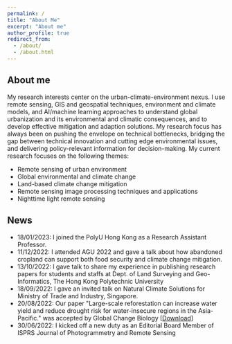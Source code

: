 ```yaml
---
permalink: /
title: "About Me"
excerpt: "About me"
author_profile: true
redirect_from: 
  - /about/
  - /about.html
---
```


## About me ##
My research interests center on the urban-climate-environment nexus. I use remote sensing, GIS and geospatial techniques, environment and climate models, and AI/machine learning approaches to understand global urbanization and its environmental and climatic consequences, and to develop effective mitigation and adaption solutions. My research focus has always been on pushing the envelope on technical bottlenecks, bridging the gap between technical innovation and cutting edge environmental issues, and delivering policy-relevant information for decision-making. My current research focuses on the following themes:
* Remote sensing of urban environment
* Global environmental and climate change
* Land-based climate change mitigation
* Remote sensing image processing techniques and applications
* Nighttime light remote sensing

## News ##
* 18/01/2023: I joined the PolyU Hong Kong as a Research Assistant Professor.
* 11/12/2022: I attended AGU 2022 and gave a talk about how abandoned cropland can support both food security and climate change mitigation.
* 13/10/2022: I gave talk to share my experience in publishing research papers for students and staffs at Dept. of Land Surveying and Geo-Informatics, The Hong Kong Polytechnic University
* 18/09/2022: I gave an invited talk on Natural Climate Solutions for Ministry of Trade and Industry, Singapore.
* 20/08/2022: Our paper "Large-scale reforestation can increase water yield and reduce drought risk for water-insecure regions in the Asia-Pacific." was accepted by Global Change Biology [[Download](https://github.com/qmzheng09work/qmzheng09work.github.io/raw/master/_publications/GCB_Teo_2022.pdf)]
* 30/06/2022: I kicked off a new duty as an Editorial Board Member of ISPRS Journal of Photogrammetry and Remote Sensing
